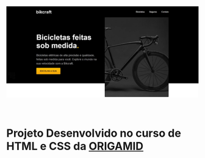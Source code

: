<img src="./IMG-README.JPG" alt="perfil" width="max-content">
<br>
<br>
<br>

<h1>Projeto Desenvolvido no curso de HTML e CSS da <a href="https://www.origamid.com/">ORIGAMID</h1>
